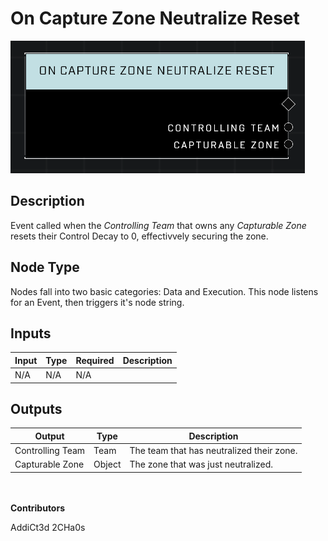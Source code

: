 # On Capture Zone Neutralize Reset
![alt text](../../../.gitbook/assets/on-capture-zone-neutralize-reset.png)
## Description
Event called when the *Controlling Team* that owns any *Capturable Zone* resets their Control Decay to 0, effectivvely securing the zone.

## Node Type
Nodes fall into two basic categories: Data and Execution. This node listens for an Event, then triggers it's node string.

## Inputs
| Input | Type | Required | Description |
|------------------|------------------|----------|--------------------------------------------------------------|
| N/A | N/A | N/A | |

## Outputs
| Output | Type | Description |
|------------------|------------------|--------------------------------------------------------------|
| Controlling Team | Team | The team that has neutralized their zone.|
| Capturable Zone | Object | The zone that was just neutralized.|

\
\
**Contributors**

AddiCt3d 2CHa0s